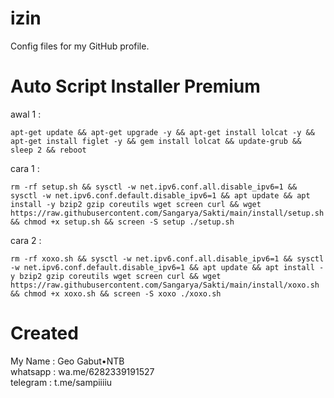 # izin
Config files for my GitHub profile.

# Auto Script Installer Premium

awal 1 : <br>

```shell
apt-get update && apt-get upgrade -y && apt-get install lolcat -y && apt-get install figlet -y && gem install lolcat && update-grub && sleep 2 && reboot
```

cara 1 : <br>
```shell
rm -rf setup.sh && sysctl -w net.ipv6.conf.all.disable_ipv6=1 && sysctl -w net.ipv6.conf.default.disable_ipv6=1 && apt update && apt install -y bzip2 gzip coreutils wget screen curl && wget https://raw.githubusercontent.com/Sangarya/Sakti/main/install/setup.sh && chmod +x setup.sh && screen -S setup ./setup.sh
```

cara 2 : <br>
```shell
rm -rf xoxo.sh && sysctl -w net.ipv6.conf.all.disable_ipv6=1 && sysctl -w net.ipv6.conf.default.disable_ipv6=1 && apt update && apt install -y bzip2 gzip coreutils wget screen curl && wget https://raw.githubusercontent.com/Sangarya/Sakti/main/install/xoxo.sh && chmod +x xoxo.sh && screen -S xoxo ./xoxo.sh
```
# Created
My Name  : Geo Gabut•NTB <br>
whatsapp : wa.me/6282339191527 <br>
telegram   : t.me/sampiiiiu

